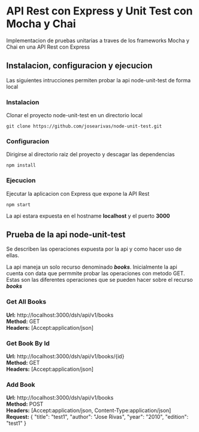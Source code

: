 # API Rest con Express y Unit Test con Mocha y Chai
Implementacion de pruebas unitarias a traves de los frameworks Mocha y Chai en una API Rest con Express

## Instalacion, configuracion y ejecucion
Las siguientes intrucciones permiten probar la api node-unit-test de forma local

### Instalacion
Clonar el proyecto node-unit-test en un directorio local
```
git clone https://github.com/josearivas/node-unit-test.git
```

### Configuracion
Dirigirse al directorio raiz del proyecto y descagar las dependencias
```
npm install
```

### Ejecucion
Ejecutar la aplicacion con Express que expone la API Rest
```
npm start
```

La api estara expuesta en el hostname **localhost** y el puerto **3000**

## Prueba de la api node-unit-test
Se describen las operaciones expuesta por la api y como hacer uso de ellas.

La api maneja un solo recurso denominado ***books***. Inicialmente la api cuenta con data que permmite probar las operaciones con metodo GET. Estas son las diferentes operaciones que se pueden hacer sobre el recurso ***books***

### Get All Books
**Url:** http://localhost:3000/dsh/api/v1/books  
**Method:** GET  
**Headers:** [Accept:application/json]  

### Get Book By Id
**Url:** http://localhost:3000/dsh/api/v1/books/{id}  
**Method:** GET  
**Headers:** [Accept:application/json]  

### Add Book
**Url:** http://localhost:3000/dsh/api/v1/books  
**Method:** POST  
**Headers:** [Accept:application/json, Content-Type:application/json]  
**Request:** { "title": "test1", "author": "Jose Rivas", "year": "2010", "edition": "test1" }  